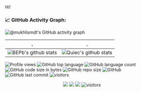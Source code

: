 Hi!

<!--   GitHub stats graph -->
### 📈 GitHub Activity Graph:
![@mukhlismdt's GitHub activity graph](https://activity-graph.herokuapp.com/graph?username=antimx&hide_border=true&theme=redical)

| .                                                                                                                                       | .                                                                                                                         |
|-----------------------------------------------------------------------------------------------------------------------------------------|---------------------------------------------------------------------------------------------------------------------------|
| ![BEPb's github stats](https://github-readme-stats.vercel.app/api?username=antimx&show_icons=true&theme=radical&include_all_commits=true) | ![Quiec's github stats](https://github-readme-stats.vercel.app/api/top-langs/?username=antimx&theme=radical&layout=compact) |

![Profile views](https://gpvc.arturio.dev/antimx) ![GitHub top language](https://img.shields.io/github/languages/top/antimx/README) ![GitHub language count](https://img.shields.io/github/languages/count/antimx/README)
![GitHub code size in bytes](https://img.shields.io/github/languages/code-size/antimx/README)
![GitHub repo size](https://img.shields.io/github/repo-size/antimx/README) ![GitHub](https://img.shields.io/github/license/antimx/README) ![GitHub last commit](https://img.shields.io/github/last-commit/antimx/README)
<img src="https://visitor-badge.laobi.icu/badge?page_id=antimx.README" alt="visitors"/>
</p>
<!--   my-icons -->
<p align="center">
    <a href="https://github.com/antimx/antimx"><img src="https://img.shields.io/badge/status-updating-brightgreen.svg"></a>
    <a href="https://github.com/antimx/antimx/stargazers"><img src="https://img.shields.io/github/stars/BEPb/BEPb.svg?logo=github"></a>
    <a href="https://github.com/antimx/antimx/network/members"><img src="https://img.shields.io/github/forks/antimx/antimx.svg?color=blue&logo=github"></a>
    <img src="https://visitor-badge.laobi.icu/badge?page_id=antimx.antimx" alt="visitors"/>   
</p>
